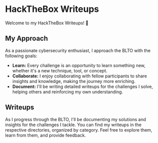 # HackTheBox Writeups

Welcome to my HackTheBox Writeups! 🎉

## My Approach

As a passionate cybersecurity enthusiast, I approach the BLTO with the following goals:

- **Learn:** Every challenge is an opportunity to learn something new, whether it's a new technique, tool, or concept.
- **Collaborate:** I enjoy collaborating with fellow participants to share insights and knowledge, making the journey more enriching.
- **Document:** I'll be writing detailed writeups for the challenges I solve, helping others and reinforcing my own understanding.

## Writeups

As I progress through the BLTO, I'll be documenting my solutions and insights for the challenges I tackle. You can find my writeups in the respective directories, organized by category. Feel free to explore them, learn from them, and provide feedback. 


